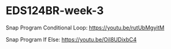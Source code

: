# EDS124BR-week-3

Snap Program Conditional Loop: https://youtu.be/rutUbMgyitM

Snap Program If Else: https://youtu.be/OiI8UDixbC4
